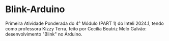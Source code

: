 # Blink-Arduino
Primeira Atividade Ponderada do 4° Módulo (PART 1) do Inteli 2024.1, tendo como professora Kizzy Terra, feito por Cecília Beatriz Melo Galvão: desenvolvimento "Blink" no Arduino.
